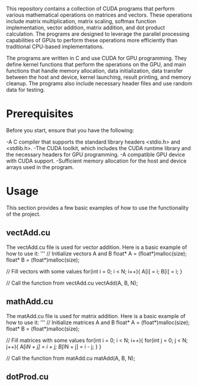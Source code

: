 This repository contains a collection of CUDA programs that perform various mathematical operations on matrices and vectors. 
These operations include matrix multiplication, matrix scaling, softmax function implementation, vector addition, matrix addition, and dot product calculation. 
The programs are designed to leverage the parallel processing capabilities of GPUs to perform these operations more efficiently than traditional CPU-based implementations.

The programs are written in C and use CUDA for GPU programming. They define kernel functions that perform the operations on the GPU, and main functions that handle memory allocation, data initialization, data transfer between the host and device, kernel launching, result printing, and memory cleanup. The programs also include necessary header files and use random data for testing.
# Prerequisites
Before you start, ensure that you have the following:

-A C compiler that supports the standard library headers <stdio.h> and <stdlib.h>.
-The CUDA toolkit, which includes the CUDA runtime library and the necessary headers for GPU programming.
-A compatible GPU device with CUDA support.
-Sufficient memory allocation for the host and device arrays used in the program.

# Usage
This section provides a few basic examples of how to use the functionality of the project.

## vectAdd.cu
The vectAdd.cu file is used for vector addition. Here is a basic example of how to use it:
'''
// Initialize vectors A and B
float* A = (float*)malloc(size);
float* B = (float*)malloc(size);

// Fill vectors with some values
for(int i = 0; i < N; i++){
    A[i] = i;
    B[i] = i;
}

// Call the function from vectAdd.cu
vectAdd(A, B, N);

## mathAdd.cu
The matAdd.cu file is used for matrix addition. Here is a basic example of how to use it:
'''
// Initialize matrices A and B
float* A = (float*)malloc(size);
float* B = (float*)malloc(size);

// Fill matrices with some values
for(int i = 0; i < N; i++){
    for(int j = 0; j < N; j++){
        A[i*N + j] = i + j;
        B[i*N + j] = i - j;
    }
}

// Call the function from matAdd.cu
matAdd(A, B, N);

## dotProd.cu

